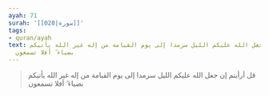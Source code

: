 ```yaml
---
ayah: 71
surah: '[[028|سورة]]'
tags:
- quran/ayah
text: قل أرأيتم إن جعل الله عليكم الليل سرمدا إلى يوم القيامة من إله غير الله يأتيكم
  بضياء ۖ أفلا تسمعون
---
```

> قل أرأيتم إن جعل الله عليكم الليل سرمدا إلى يوم القيامة من إله غير الله يأتيكم بضياء ۖ أفلا تسمعون

